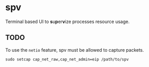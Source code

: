 # spv

Terminal based UI to **s**u**p**er**v**ize processes resource usage.

## TODO

To use the `netio` feature, spv must be allowed to capture packets.

```shell
sudo setcap cap_net_raw,cap_net_admin=eip /path/to/spv
```

